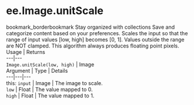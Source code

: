  
#  ee.Image.unitScale
bookmark_borderbookmark Stay organized with collections  Save and categorize content based on your preferences.
Scales the input so that the range of input values [low, high] becomes [0, 1]. Values outside the range are NOT clamped. This algorithm always produces floating point pixels.
Usage | Returns  
---|---  
`Image.unitScale(low, high)` | Image  
Argument | Type | Details  
---|---|---  
this: `input` | Image | The image to scale.  
`low` | Float | The value mapped to 0.  
`high` | Float | The value mapped to 1.  
